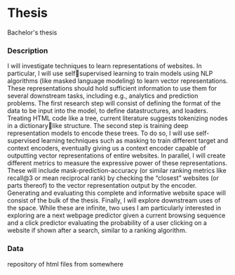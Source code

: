 # Thesis
Bachelor's thesis


### Description
I will investigate techniques to learn representations of websites. In particular, I will use selfsupervised learning to train models using NLP algorithms (like masked language modeling) to learn vector
representations. These representations should hold sufficient information to use them for several
downstream tasks, including e.g., analytics and prediction problems.
The first research step will consist of defining the format of the data to be input into the model, to define
datastructures, and loaders. Treating HTML code like a tree, current literature suggests tokenizing nodes in a dictionarylike structure.
The second step is training deep representation models to encode these trees. To do so, I will use self-supervised
learning techniques such as masking to train different target and context encoders, eventually giving us a context encoder
capable of outputting vector representations of entire websites.
In parallel, I will create different metrics to measure the expressive power of these representations. These will include
mask-prediction-accuracy (or similar ranking metrics like recall@3 or mean reciprocal rank) by checking the “closest”
websites (or parts thereof) to the vector representation output by the encoder.
Generating and evaluating this complete and informative website space will consist of the bulk of the thesis.
Finally, I will explore downstream uses of the space. While these are infinite, two uses I am particularly interested in
exploring are a next webpage predictor given a current browsing sequence and a click predictor evaluating the probability
of a user clicking on a website if shown after a search, similar to a ranking algorithm.

### Data
repository of html files from somewhere


